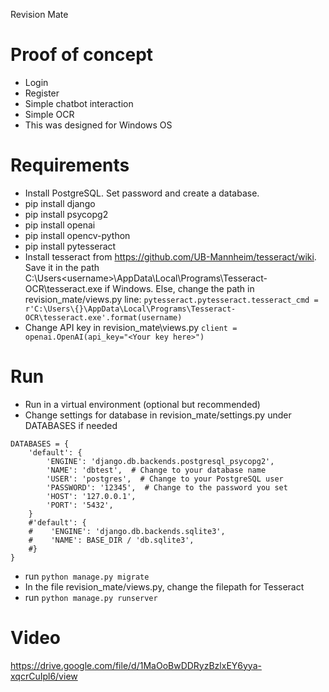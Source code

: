 Revision Mate

# Proof of concept
- Login
- Register
- Simple chatbot interaction
- Simple OCR
- This was designed for Windows OS

# Requirements
- Install PostgreSQL. Set password and create a database. 
- pip install django
- pip install psycopg2
- pip install openai
- pip install opencv-python
- pip install pytesseract
- Install tesseract from https://github.com/UB-Mannheim/tesseract/wiki. Save it in the path C:\Users\<username>\AppData\Local\Programs\Tesseract-OCR\tesseract.exe if Windows. Else, change the path in revision_mate/views.py line:
```pytesseract.pytesseract.tesseract_cmd = r'C:\Users\{}\AppData\Local\Programs\Tesseract-OCR\tesseract.exe'.format(username)```
- Change API key in revision_mate\views.py
```client = openai.OpenAI(api_key="<Your key here>")```

# Run
- Run in a virtual environment (optional but recommended)
- Change settings for database in revision_mate/settings.py under DATABASES if needed
```
DATABASES = {
    'default': {
        'ENGINE': 'django.db.backends.postgresql_psycopg2',
        'NAME': 'dbtest',  # Change to your database name
        'USER': 'postgres',  # Change to your PostgreSQL user
        'PASSWORD': '12345',  # Change to the password you set
        'HOST': '127.0.0.1',
        'PORT': '5432',
    }
    #'default': {
    #    'ENGINE': 'django.db.backends.sqlite3',
    #    'NAME': BASE_DIR / 'db.sqlite3',
    #}
}
```
- run ```python manage.py migrate```
- In the file revision_mate/views.py, change the filepath for Tesseract
- run ```python manage.py runserver```

# Video
https://drive.google.com/file/d/1MaOoBwDDRyzBzlxEY6yya-xqcrCuIpl6/view
